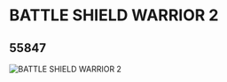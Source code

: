 # BATTLE SHIELD WARRIOR 2
## 55847
![BATTLE SHIELD WARRIOR 2](https://lc-www-live-s.legocdn.com/media/bricks/5/2/4293461.jpg)